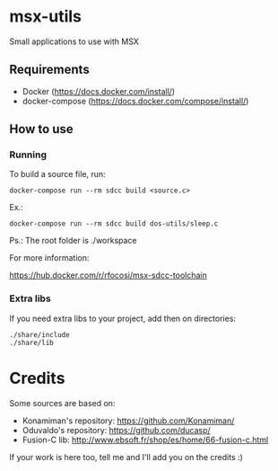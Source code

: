 # msx-utils
Small applications to use with MSX

## Requirements

- Docker (https://docs.docker.com/install/)
- docker-compose (https://docs.docker.com/compose/install/)

## How to use

### Running
To build a source file, run:

`docker-compose run --rm sdcc build <source.c>`

Ex.:

`docker-compose run --rm sdcc build dos-utils/sleep.c`

Ps.: The root folder is ./workspace

For more information:

https://hub.docker.com/r/rfocosi/msx-sdcc-toolchain

### Extra libs
If you need extra libs to your project, add then on directories:

```
./share/include
./share/lib
```

# Credits

Some sources are based on:
- Konamiman's repository: https://github.com/Konamiman/
- Oduvaldo's repository: https://github.com/ducasp/
- Fusion-C lib: http://www.ebsoft.fr/shop/es/home/66-fusion-c.html

If your work is here too, tell me and I'll add you on the credits :)